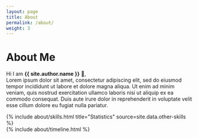 ```yaml
---
layout: page
title: About
permalink: /about/
weight: 3
---
```


<link rel="shortcut icon" type="image/x-icon" href="{{ "/images/favicon.ico" | prepend: site.baseurl }}" >

# **About Me**

Hi I am **{{ site.author.name }}** :wave:,<br>
Lorem ipsum dolor sit amet, consectetur adipiscing elit, sed do eiusmod tempor incididunt ut labore et dolore magna aliqua. Ut enim ad minim veniam, quis nostrud exercitation ullamco laboris nisi ut aliquip ex ea commodo consequat. Duis aute irure dolor in reprehenderit in voluptate velit esse cillum dolore eu fugiat nulla pariatur.

<div class="row">
{% include about/skills.html title="Statistics" source=site.data.other-skills %}
</div>

<div class="row">
{% include about/timeline.html %}
</div>
